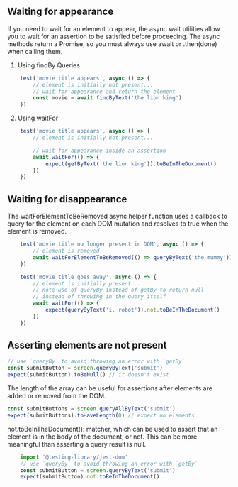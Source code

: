 ## **Waiting for appearance**

If you need to wait for an element to appear, the async wait utilities allow you to wait for an assertion to be satisfied before proceeding. 
The async methods return a Promise, so you must always use await or .then(done) when calling them.

1. Using findBy Queries

```js
    test('movie title appears', async () => {
        // element is initially not present...
        // wait for appearance and return the element
        const movie = await findByText('the lion king')
    })
```

2. Using waitFor

```js
    test('movie title appears', async () => {
        // element is initially not present...

        // wait for appearance inside an assertion
        await waitFor(() => {
            expect(getByText('the lion king')).toBeInTheDocument()
        })
    })
```

## **Waiting for disappearance**

The waitForElementToBeRemoved async helper function uses a callback to query for the element on each DOM mutation and resolves to true when the element is removed.

```js
    test('movie title no longer present in DOM', async () => {
        // element is removed
        await waitForElementToBeRemoved(() => queryByText('the mummy'))
    })
```

```js
    test('movie title goes away', async () => {
        // element is initially present...
        // note use of queryBy instead of getBy to return null
        // instead of throwing in the query itself
        await waitFor(() => {
            expect(queryByText('i, robot')).not.toBeInTheDocument()
        })
    })
```

## **Asserting elements are not present**

```js
// use `queryBy` to avoid throwing an error with `getBy`
const submitButton = screen.queryByText('submit')
expect(submitButton).toBeNull() // it doesn't exist
```

The length of the array can be useful for assertions after elements are added or removed from the DOM.

```js
const submitButtons = screen.queryAllByText('submit')
expect(submitButtons).toHaveLength(0) // expect no elements
```

not.toBeInTheDocument():  matcher, which can be used to assert that an element is in the body of the document, or not. This can be more meaningful than asserting a query result is null.

```js
    import '@testing-library/jest-dom'
    // use `queryBy` to avoid throwing an error with `getBy`
    const submitButton = screen.queryByText('submit')
    expect(submitButton).not.toBeInTheDocument()
```
